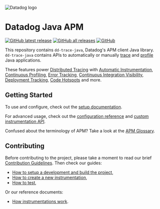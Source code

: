 ![Datadog logo](https://imgix.datadoghq.com/img/about/presskit/logo-h/dd_horizontal_white.png)

# Datadog Java APM

[![GitHub latest release](https://img.shields.io/github/v/release/datadog/dd-trace-java)](https://github.com/DataDog/dd-trace-java/releases/latest/)
[![GitHub all releases](https://img.shields.io/github/downloads/datadog/dd-trace-java/total)](https://github.com/DataDog/dd-trace-java/releases)
[![GitHub](https://img.shields.io/github/license/datadog/dd-trace-java)](/LICENSE)


This repository contains `dd-trace-java`, Datadog's APM client Java library.
`dd-trace-java` contains APIs to automatically or manually [trace](https://docs.datadoghq.com/tracing/visualization/#trace) and [profile](https://docs.datadoghq.com/tracing/profiler/) Java applications.

These features power [Distributed Tracing](https://docs.datadoghq.com/tracing/) with [Automatic Instrumentation](https://docs.datadoghq.com/tracing/trace_collection/compatibility/java/#integrations),
 [Continuous Profiling](https://docs.datadoghq.com/tracing/profiler/),
 [Error Tracking](https://docs.datadoghq.com/tracing/error_tracking/),
 [Continuous Integration Visibility](https://docs.datadoghq.com/continuous_integration/),
 [Deployment Tracking](https://docs.datadoghq.com/tracing/deployment_tracking/),
 [Code Hotspots](https://docs.datadoghq.com/tracing/profiler/connect_traces_and_profiles/) and more.

## Getting Started

To use and configure, check out the [setup documentation][setup docs].

For advanced usage, check out the [configuration reference][configuration reference] and [custom instrumentation API][api docs].

Confused about the terminology of APM?
Take a look at the [APM Glossary][visualization docs].

[setup docs]: https://docs.datadoghq.com/tracing/languages/java
[configuration reference]: https://docs.datadoghq.com/tracing/trace_collection/library_config/java
[api docs]: https://docs.datadoghq.com/tracing/trace_collection/custom_instrumentation/java/
[visualization docs]: https://docs.datadoghq.com/tracing/visualization/

## Contributing

Before contributing to the project, please take a moment to read our brief [Contribution Guidelines](CONTRIBUTING.md).
Then check our guides:
* [How to setup a development and build the project](BUILDING.md),
* [How to create a new instrumentation](docs/add_new_instrumentation.md),
* [How to test](docs/how_to_test.md),

Or our reference documents:
* [How instrumentations work](docs/how_instrumentations_work.md).
